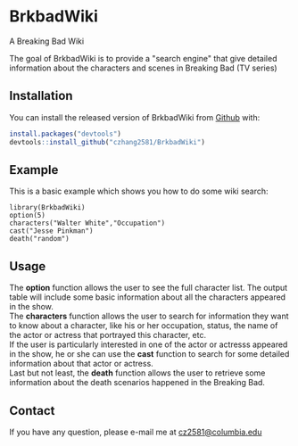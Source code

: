 
<!-- README.md is generated from README.Rmd. Please edit that file -->

# BrkbadWiki
A Breaking Bad Wiki

The goal of BrkbadWiki is to provide a "search engine" that give detailed information about the characters and scenes in Breaking Bad (TV series)

## Installation

You can install the released version of BrkbadWiki from [Github](https://github.com) with:

``` r
install.packages("devtools")
devtools::install_github("czhang2581/BrkbadWiki")
```

## Example

This is a basic example which shows you how to do some wiki search:

```{r example}
library(BrkbadWiki)
option(5)
characters("Walter White","Occupation")
cast("Jesse Pinkman")
death("random")
```


## Usage

The __option__ function allows the user to see the full character list. The output table will include some basic information about all the characters appeared in the show.                   
The __characters__ function allows the user to search for information they want to know about a character, like his or her occupation, status, the name of the actor or actress that portrayed this character, etc.                        
If the user is particularly interested in one of the actor or actresss appeared in the show, he or she can use the __cast__ function to search for some detailed information about that actor or actress.                                
Last but not least, the __death__ function allows the user to retrieve some information about the death scenarios happened in the Breaking Bad.                   

## Contact
If you have any question, please e-mail me at <cz2581@columbia.edu> 

